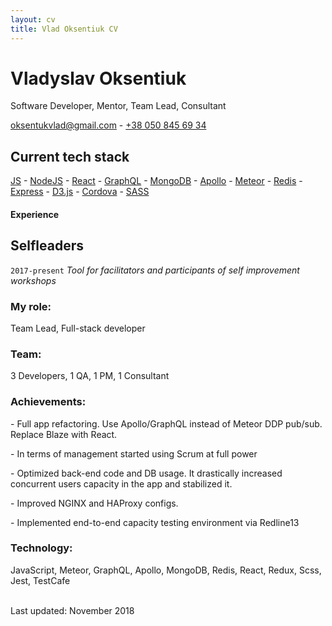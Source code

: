 ```yaml
---
layout: cv
title: Vlad Oksentiuk CV
---
```

# Vladyslav Oksentiuk
Software Developer, Mentor, Team Lead, Consultant

<a href="mailto:oksentukvlad@gmail.com">oksentukvlad@gmail.com</a> - <a href="tel:380508456934">+38 050 845 69 34</a>

## Current tech stack

<div id="webaddress">
  <a href="https://en.wikipedia.org/wiki/JavaScript">JS</a> - 
  <a href="https://nodejs.org/en/">NodeJS</a> - 
  <a href="https://reactjs.org/">React</a> - 
  <a href="https://graphql.org/">GraphQL</a> - 
  <a href="https://www.mongodb.com/">MongoDB</a> - 
  <a href="https://www.apollographql.com/">Apollo</a> - 
  <a href="https://www.meteor.com/">Meteor</a> - 
  <a href="https://redis.io/">Redis</a> - 
  <a href="https://expressjs.com/">Express</a> - 
  <a href="https://d3js.org/">D3.js</a> - 
  <a href="https://cordova.apache.org/">Cordova</a> - 
  <a href="https://sass-lang.com/">SASS</a>
</div>

#### Experience

## Selfleaders
`2017-present`
*Tool for facilitators and participants of self improvement workshops*

### My role:

Team Lead, Full-stack developer

### Team:

3 Developers, 1 QA, 1 PM, 1 Consultant

### Achievements:

\- Full app refactoring. Use Apollo/GraphQL instead of Meteor DDP pub/sub. Replace Blaze with React.

\- In terms of management started using Scrum at full power

\- Optimized back-end code and DB usage. It drastically increased concurrent users capacity in the app and stabilized it.

\- Improved NGINX and HAProxy configs.

\- Implemented end-to-end capacity testing environment via Redline13

### Technology:

JavaScript, Meteor, GraphQL, Apollo, MongoDB, Redis, React, Redux, Scss, Jest, TestCafe

<br/>Last updated: November 2018<br/><br/>
